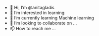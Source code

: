 - 👋 Hi, I’m @anitagladis
- 👀 I’m interested in learning 
- 🌱 I’m currently learning Machine learning
- 💞️ I’m looking to collaborate on ...
- 📫 How to reach me ...

<!---
anitagladis/anitagladis is a ✨ special ✨ repository because its `README.md` (this file) appears on your GitHub profile.
You can click the Preview link to take a look at your changes.
--->
